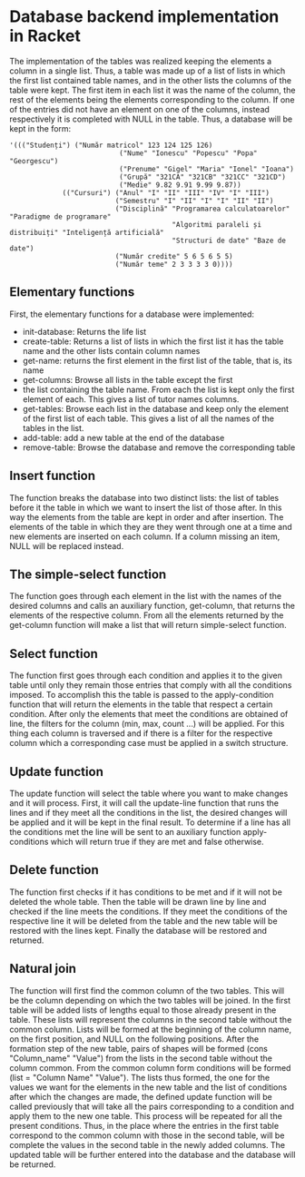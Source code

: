 # Database backend implementation in Racket

The implementation of the tables was realized keeping the elements a column in a single list. Thus, a table was made up of a list
of lists in which the first list contained table names, and in the other lists the columns of the table were kept. The first item in each list it was the name of the column, the rest of the elements being the elements corresponding to the column.
If one of the entries did not have an element on one of the columns, instead respectively it is completed with NULL in the table.
Thus, a database will be kept in the form:
```
'((("Studenți") ("Număr matricol" 123 124 125 126)
                           ("Nume" "Ionescu" "Popescu" "Popa" "Georgescu")
                           ("Prenume" "Gigel" "Maria" "Ionel" "Ioana")
                           ("Grupă" "321CA" "321CB" "321CC" "321CD")
                           ("Medie" 9.82 9.91 9.99 9.87))
             (("Cursuri") ("Anul" "I" "II" "III" "IV" "I" "III")
                          ("Semestru" "I" "II" "I" "I" "II" "II")
                          ("Disciplină" "Programarea calculatoarelor" "Paradigme de programare"
                                        "Algoritmi paraleli și distribuiți" "Inteligență artificială"
                                        "Structuri de date" "Baze de date")
                          ("Număr credite" 5 6 5 6 5 5)
                          ("Număr teme" 2 3 3 3 3 0))))
```

## Elementary functions

First, the elementary functions for a database were implemented:
* init-database: Returns the life list
* create-table: Returns a list of lists in which the first list it has the table name and the other lists contain column names
* get-name: returns the first element in the first list of the table, that is, its name
* get-columns: Browse all lists in the table except the first
* the list containing the table name. From each the list is kept only the first element of each. This gives a list of tutor names columns.
* get-tables: Browse each list in the database and keep only the element of the first list of each table. This gives a list of all the names of the tables in the list.
* add-table: add a new table at the end of the database
* remove-table: Browse the database and remove the corresponding table

## Insert function

The function breaks the database into two distinct lists: the list of tables before it the table in which we want to insert the list of those after. In this way the elements from the table are kept in order and after insertion. The elements of the table in which they are
they went through one at a time and new elements are inserted on each column. If a column missing an item, NULL will be replaced instead.

## The simple-select function

The function goes through each element in the list with the names of the desired columns and calls an auxiliary function, get-column, that returns the elements of the respective column. From all the elements returned by the get-column function will make a list that will return
simple-select function.

## Select function

The function first goes through each condition and applies it to the given table until only they remain those entries that comply with all the conditions imposed. To accomplish this the table is passed to the apply-condition function that will return the elements in the table that respect a certain condition. After only the elements that meet the conditions are obtained of line, the filters for the column (min, max, count ...) will be applied. For this thing each column is traversed and if there is a filter for the respective column which
a corresponding case must be applied in a switch structure.

## Update function

The update function will select the table where you want to make changes and it will process. First, it will call the update-line function that runs the lines and if they meet all the conditions in the list, the desired changes will be applied and it will be kept in the final result. To determine if a line has all the conditions met the line will be sent to an auxiliary function apply-conditions
which will return true if they are met and false otherwise.

## Delete function

The function first checks if it has conditions to be met and if it will not be deleted the whole table. Then the table will be drawn line by line and checked if the line meets the conditions. If they meet the conditions of the respective line it will be deleted from the table and the new table will be restored with the lines kept. Finally the database will be restored and returned.

## Natural join

The function will first find the common column of the two tables. This will be the column depending on which the two tables will be joined. In the first table will be added lists of lengths equal to those already present in the table. These lists will represent the columns in the second table without the common column. Lists will be formed at the beginning of the column name, on the first position, and NULL on the following positions. After the formation step of the new table, pairs of shapes will be formed (cons "Column_name" "Value") from the lists in the second table without the column common. From the common column form conditions will be formed (list = "Column Name" "Value").
The lists thus formed, the one for the values we want for the elements in the new table and the list of conditions after which the changes are made, the defined update function will be called previously that will take all the pairs corresponding to a condition and apply them to the new one table. This process will be repeated for all the present conditions. Thus, in the place where the entries in the first table correspond to the common column with those in the second table, will be complete the values in the second table in the newly added columns.
The updated table will be further entered into the database and the database will be returned.


